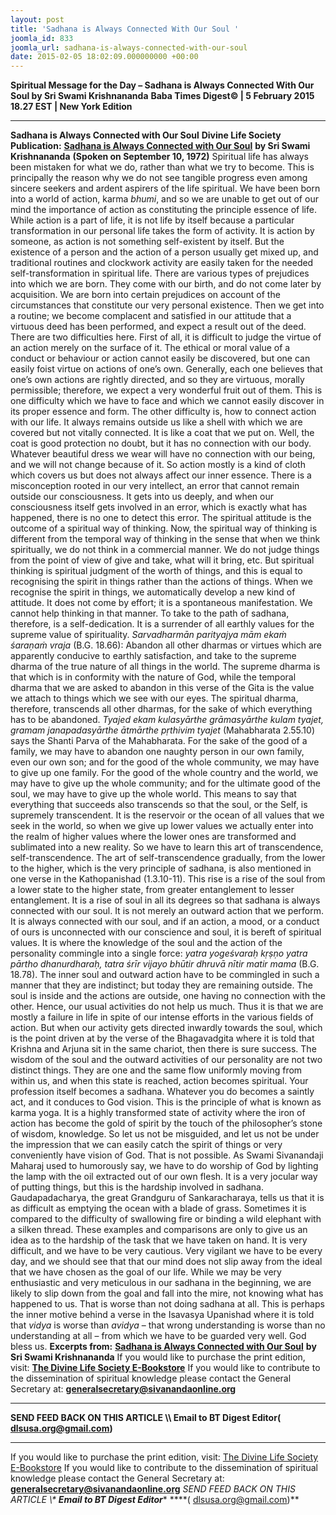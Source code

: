 ```yaml
---
layout: post
title: 'Sadhana is Always Connected With Our Soul '
joomla_id: 833
joomla_url: sadhana-is-always-connected-with-our-soul
date: 2015-02-05 18:02:09.000000000 +00:00
---
```

**Spiritual Message for the Day – Sadhana is Always Connected With Our Soul by Sri Swami Krishnananda**
**Baba Times Digest© | 5 February 2015 18.27 EST | New York Edition**
* * *  
**Sadhana is Always Connected with Our Soul**
**Divine Life Society Publication:** [**Sadhana is Always Connected with Our Soul**](http://www.swami-krishnananda.org/disc/disc_242.html) **by Sri Swami Krishnananda**
**(Spoken on September 10, 1972)**
Spiritual life has always been mistaken for what we do, rather than what we try to become. This is principally the reason why we do not see tangible progress even among sincere seekers and ardent aspirers of the life spiritual. We have been born into a world of action, karma _bhumi_, and so we are unable to get out of our mind the importance of action as constituting the principle essence of life. While action is a part of life, it is not life by itself because a particular transformation in our personal life takes the form of activity. It is action by someone, as action is not something self-existent by itself. But the existence of a person and the action of a person usually get mixed up, and traditional routines and clockwork activity are easily taken for the needed self-transformation in spiritual life.
There are various types of prejudices into which we are born. They come with our birth, and do not come later by acquisition. We are born into certain prejudices on account of the circumstances that constitute our very personal existence. Then we get into a routine; we become complacent and satisfied in our attitude that a virtuous deed has been performed, and expect a result out of the deed.
There are two difficulties here. First of all, it is difficult to judge the virtue of an action merely on the surface of it. The ethical or moral value of a conduct or behaviour or action cannot easily be discovered, but one can easily foist virtue on actions of one’s own. Generally, each one believes that one’s own actions are rightly directed, and so they are virtuous, morally permissible; therefore, we expect a very wonderful fruit out of them. This is one difficulty which we have to face and which we cannot easily discover in its proper essence and form.
The other difficulty is, how to connect action with our life. It always remains outside us like a shell with which we are covered but not vitally connected. It is like a coat that we put on. Well, the coat is good protection no doubt, but it has no connection with our body. Whatever beautiful dress we wear will have no connection with our being, and we will not change because of it. So action mostly is a kind of cloth which covers us but does not always affect our inner essence.
There is a misconception rooted in our very intellect, an error that cannot remain outside our consciousness. It gets into us deeply, and when our consciousness itself gets involved in an error, which is exactly what has happened, there is no one to detect this error.
The spiritual attitude is the outcome of a spiritual way of thinking. Now, the spiritual way of thinking is different from the temporal way of thinking in the sense that when we think spiritually, we do not think in a commercial manner. We do not judge things from the point of view of give and take, what will it bring, etc.
But spiritual thinking is spiritual judgment of the worth of things, and this is equal to recognising the spirit in things rather than the actions of things. When we recognise the spirit in things, we automatically develop a new kind of attitude. It does not come by effort; it is a spontaneous manifestation. We cannot help thinking in that manner.
To take to the path of sadhana, therefore, is a self-dedication. It is a surrender of all earthly values for the supreme value of spirituality. _Sarvadharmān parityajya mām ekaṁ śaraṇaṁ vraja_ (B.G. 18.66): Abandon all other dharmas or virtues which are apparently conducive to earthly satisfaction, and take to the supreme dharma of the true nature of all things in the world. The supreme dharma is that which is in conformity with the nature of God, while the temporal dharma that we are asked to abandon in this verse of the Gita is the value we attach to things which we see with our eyes. The spiritual dharma, therefore, transcends all other dharmas, for the sake of which everything has to be abandoned. _Tyajed ekam kulasyārthe grāmasyārthe kulam tyajet, gramam janapadasyārthe ātmārthe pṛthivim tyajet_ (Mahabharata 2.55.10) says the Shanti Parva of the Mahabharata. For the sake of the good of a family, we may have to abandon one naughty person in our own family, even our own son; and for the good of the whole community, we may have to give up one family. For the good of the whole country and the world, we may have to give up the whole community; and for the ultimate good of the soul, we may have to give up the whole world. This means to say that everything that succeeds also transcends so that the soul, or the Self, is supremely transcendent. It is the reservoir or the ocean of all values that we seek in the world, so when we give up lower values we actually enter into the realm of higher values where the lower ones are transformed and sublimated into a new reality.
So we have to learn this art of transcendence, self-transcendence. The art of self-transcendence gradually, from the lower to the higher, which is the very principle of sadhana, is also mentioned in one verse in the Kathopanishad (1.3.10-11).
This rise is a rise of the soul from a lower state to the higher state, from greater entanglement to lesser entanglement. It is a rise of soul in all its degrees so that sadhana is always connected with our soul. It is not merely an outward action that we perform. It is always connected with our soul, and if an action, a mood, or a conduct of ours is unconnected with our conscience and soul, it is bereft of spiritual values. It is where the knowledge of the soul and the action of the personality commingle into a single force: _yatra yogeśvaraḥ kṛṣṇo yatra pārtho dhanurdharaḥ, tatra śrīr vijayo bhūtir dhruvā nītir matir mama_ (B.G. 18.78). The inner soul and outward action have to be commingled in such a manner that they are indistinct; but today they are remaining outside. The soul is inside and the actions are outside, one having no connection with the other.
Hence, our usual activities do not help us much. Thus it is that we are mostly a failure in life in spite of our intense efforts in the various fields of action. But when our activity gets directed inwardly towards the soul, which is the point driven at by the verse of the Bhagavadgita where it is told that Krishna and Arjuna sit in the same chariot, then there is sure success. The wisdom of the soul and the outward activities of our personality are not two distinct things. They are one and the same flow uniformly moving from within us, and when this state is reached, action becomes spiritual. Your profession itself becomes a sadhana. Whatever you do becomes a saintly act, and it conduces to God vision. This is the principle of what is known as karma yoga. It is a highly transformed state of activity where the iron of action has become the gold of spirit by the touch of the philosopher’s stone of wisdom, knowledge.
So let us not be misguided, and let us not be under the impression that we can easily catch the spirit of things or very conveniently have vision of God. That is not possible. As Swami Sivanandaji Maharaj used to humorously say, we have to do worship of God by lighting the lamp with the oil extracted out of our own flesh. It is a very jocular way of putting things, but this is the hardship involved in sadhana. Gaudapadacharya, the great Grandguru of Sankaracharaya, tells us that it is as difficult as emptying the ocean with a blade of grass. Sometimes it is compared to the difficulty of swallowing fire or binding a wild elephant with a silken thread. These examples and comparisons are only to give us an idea as to the hardship of the task that we have taken on hand. It is very difficult, and we have to be very cautious. Very vigilant we have to be every day, and we should see that that our mind does not slip away from the ideal that we have chosen as the goal of our life.
While we may be very enthusiastic and very meticulous in our sadhana in the beginning, we are likely to slip down from the goal and fall into the mire, not knowing what has happened to us. That is worse than not doing sadhana at all. This is perhaps the inner motive behind a verse in the Isavasya Upanishad where it is told that _vidya_ is worse than _avidya_ – that wrong understanding is worse than no understanding at all – from which we have to be guarded very well. God bless us.
**Excerpts from:** [**Sadhana is Always Connected with Our Soul**](http://www.swami-krishnananda.org/disc/disc_242.html) **by Sri Swami Krishnananda**
If you would like to purchase the print edition, visit: **[The Divine Life Society E-Bookstore](http://www.dlshq.org/download/download.htm)**
If you would like to contribute to the dissemination of spiritual knowledge please contact the General Secretary at: [](mailto:%20%3Cscript%20type=%27text/javascript%27%3E%20%3C%21--%20var%20prefix%20=%20%27ma%27%20+%20%27il%27%20+%20%27to%27;%20var%20path%20=%20%27hr%27%20+%20%27ef%27%20+%20%27=%27;%20var%20addy57016%20=%20%27generalsecretary%27%20+%20%27@%27;%20addy57016%20=%20addy57016%20+%20%27sivanandaonline%27%20+%20%27.%27%20+%20%27org%27;%20document.write%28%27%3Ca%20%27%20+%20path%20+%20%27%5C%27%27%20+%20prefix%20+%20%27:%27%20+%20addy57016%20+%20%27%5C%27%3E%27%29;%20document.write%28addy57016%29;%20document.write%28%27%3C%5C/a%3E%27%29;%20//--%3E%5Cn%20%3C/script%3E%3Cscript%20type=%27text/javascript%27%3E%20%3C%21--%20document.write%28%27%3Cspan%20style=%5C%27display:%20none;%5C%27%3E%27%29;%20//--%3E%20%3C/script%3EThis%20email%20address%20is%20being%20protected%20from%20spambots.%20You%20need%20JavaScript%20enabled%20to%20view%20it.%20%3Cscript%20type=%27text/javascript%27%3E%20%3C%21--%20document.write%28%27%3C/%27%29;%20document.write%28%27span%3E%27%29;%20//--%3E%20%3C/script%3E?subject=Contribution%20to%20Dissemination%20of%20Spiritual%20Knowledge) **generalsecretary@sivanandaonline.org**
****
**SEND FEED BACK ON THIS ARTICLE \\\ Email to BT Digest Editor[](mailto:%20%3Cscript%20type=%27text/javascript%27%3E%20%3C%21--%20var%20prefix%20=%20%27ma%27%20+%20%27il%27%20+%20%27to%27;%20var%20path%20=%20%27hr%27%20+%20%27ef%27%20+%20%27=%27;%20var%20addy72654%20=%20%27dlsusa.org%27%20+%20%27@%27;%20addy72654%20=%20addy72654%20+%20%27gmail%27%20+%20%27.%27%20+%20%27com%27;%20document.write%28%27%3Ca%20%27%20+%20path%20+%20%27%5C%27%27%20+%20prefix%20+%20%27:%27%20+%20addy72654%20+%20%27%5C%27%3E%27%29;%20document.write%28addy72654%29;%20document.write%28%27%3C%5C/a%3E%27%29;%20//--%3E%5Cn%20%3C/script%3E%3Cscript%20type=%27text/javascript%27%3E%20%3C%21--%20document.write%28%27%3Cspan%20style=%5C%27display:%20none;%5C%27%3E%27%29;%20//--%3E%20%3C/script%3EThis%20email%20address%20is%20being%20protected%20from%20spambots.%20You%20need%20JavaScript%20enabled%20to%20view%20it.%20%3Cscript%20type=%27text/javascript%27%3E%20%3C%21--%20document.write%28%27%3C/%27%29;%20document.write%28%27span%3E%27%29;%20//--%3E%20%3C/script%3E?subject=DLS%20Posts)( [dlsusa.org@gmail.com](mailto:dlsusa.org@gmail.com))**
* * *
  
If you would like to purchase the print edition, visit: [The Divine Life Society E-Bookstore](http://www.dlshq.org/download/download.htm)
If you would like to contribute to the dissemination of spiritual knowledge please contact the General Secretary at: **[generalsecretary@sivanandaonline.org](mailto:generalsecretary@sivanandaonline.org)**
**SEND FEED BACK ON THIS ARTICLE \\\**  **Email to BT Digest Editor**** [](mailto:%20%3Cscript%20type=%27text/javascript%27%3E%20%3C%21--%20var%20prefix%20=%20%27ma%27%20+%20%27il%27%20+%20%27to%27;%20var%20path%20=%20%27hr%27%20+%20%27ef%27%20+%20%27=%27;%20var%20addy72654%20=%20%27dlsusa.org%27%20+%20%27@%27;%20addy72654%20=%20addy72654%20+%20%27gmail%27%20+%20%27.%27%20+%20%27com%27;%20document.write%28%27%3Ca%20%27%20+%20path%20+%20%27%5C%27%27%20+%20prefix%20+%20%27:%27%20+%20addy72654%20+%20%27%5C%27%3E%27%29;%20document.write%28addy72654%29;%20document.write%28%27%3C%5C/a%3E%27%29;%20//--%3E%5Cn%20%3C/script%3E%3Cscript%20type=%27text/javascript%27%3E%20%3C%21--%20document.write%28%27%3Cspan%20style=%5C%27display:%20none;%5C%27%3E%27%29;%20//--%3E%20%3C/script%3EThis%20email%20address%20is%20being%20protected%20from%20spambots.%20You%20need%20JavaScript%20enabled%20to%20view%20it.%20%3Cscript%20type=%27text/javascript%27%3E%20%3C%21--%20document.write%28%27%3C/%27%29;%20document.write%28%27span%3E%27%29;%20//--%3E%20%3C/script%3E?subject=DLS%20Posts)****( [dlsusa.org@gmail.com](mailto:dlsusa.org@gmail.com))**  
